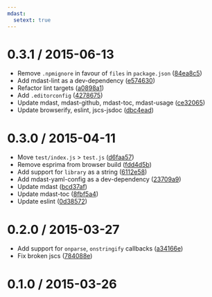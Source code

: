 ```yaml
---
mdast:
  setext: true
---
```


<!--lint disable no-multiple-toplevel-headings-->

0.3.1 / 2015-06-13
==================

*   Remove `.npmignore` in favour of `files` in `package.json` ([84ea8c5](https://github.com/wooorm/mdast-yaml/commit/84ea8c5))
*   Add mdast-lint as a dev-dependency ([e574630](https://github.com/wooorm/mdast-yaml/commit/e574630))
*   Refactor lint targets ([a0898a1](https://github.com/wooorm/mdast-yaml/commit/a0898a1))
*   Add `.editorconfig` ([4278675](https://github.com/wooorm/mdast-yaml/commit/4278675))
*   Update mdast, mdast-github, mdast-toc, mdast-usage ([ce32065](https://github.com/wooorm/mdast-yaml/commit/ce32065))
*   Update browserify, eslint, jscs-jsdoc ([dbc4ead](https://github.com/wooorm/mdast-yaml/commit/dbc4ead))

0.3.0 / 2015-04-11
==================

*   Move `test/index.js` > `test.js` ([d6faa57](https://github.com/wooorm/mdast-yaml/commit/d6faa57))
*   Remove esprima from browser build ([fdd4d5b](https://github.com/wooorm/mdast-yaml/commit/fdd4d5b))
*   Add support for `library` as a string ([6112e58](https://github.com/wooorm/mdast-yaml/commit/6112e58))
*   Add mdast-yaml-config as a dev-dependency ([23709a9](https://github.com/wooorm/mdast-yaml/commit/23709a9))
*   Update mdast ([bcd37af](https://github.com/wooorm/mdast-yaml/commit/bcd37af))
*   Update mdast-toc ([8fbf5a4](https://github.com/wooorm/mdast-yaml/commit/8fbf5a4))
*   Update eslint ([0d38572](https://github.com/wooorm/mdast-yaml/commit/0d38572))

0.2.0 / 2015-03-27
==================

*   Add support for `onparse`, `onstringify` callbacks ([a34166e](https://github.com/wooorm/mdast/commit/a34166e))
*   Fix broken jscs ([784088e](https://github.com/wooorm/mdast/commit/784088e))

0.1.0 / 2015-03-26
==================
